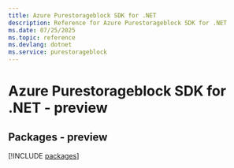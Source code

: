 ```yaml
---
title: Azure Purestorageblock SDK for .NET
description: Reference for Azure Purestorageblock SDK for .NET
ms.date: 07/25/2025
ms.topic: reference
ms.devlang: dotnet
ms.service: purestorageblock
---
```

# Azure Purestorageblock SDK for .NET - preview
## Packages - preview
[!INCLUDE [packages](purestorageblock-index.md)]